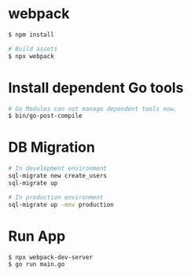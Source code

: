 # webpack

```bash
$ npm install

# Build assets
$ npx webpack
```

# Install dependent Go tools

```bash
# Go Modules can not manage dependent tools now.
$ bin/go-post-compile
```

# DB Migration

```bash
# In development environment
sql-migrate new create_users
sql-migrate up

# In production environment
sql-migrate up -env production
```

# Run App

```bash
$ npx webpack-dev-server
$ go run main.go
```

